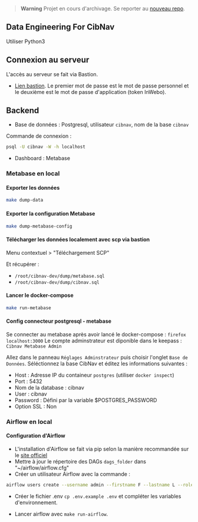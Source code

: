 > **Warning**
> Projet en cours d'archivage. Se reporter au [nouveau repo](https://github.com/entrepreneur-interet-general/cibnav).

## Data Engineering For CibNav

Utiliser Python3

## Connexion au serveur

L'accès au serveur se fait via Bastion. 

* [Lien bastion](https://access-manager-dam.din.developpement-durable.gouv.fr/wabam/dam?domain=local). Le premier mot de passe est le mot de passe personnel et le deuxième est le mot de passe d'application (token InWebo).

## Backend

* Base de données : Postgresql, utilisateur `cibnav`, nom de la base `cibnav`

Commande de connexion :

```sh
psql -U cibnav -W -h localhost
```

* Dashboard : Metabase

### Metabase en local

#### Exporter les données

```sh
make dump-data
```
 
#### Exporter la configuration Metabase

```sh
make dump-metabase-config
```

#### Télécharger les données localement avec scp via bastion

Menu contextuel > "Téléchargement SCP"

Et récupérer :
* `/root/cibnav-dev/dump/metabase.sql`
* `/root/cibnav-dev/dump/cibnav.sql`


#### Lancer le docker-compose

```sh
make run-metabase
```

#### Config connecteur postgresql - metabase

Se connecter au metabase après avoir lancé le docker-compose : `firefox localhost:3000`
Le compte adminstrateur est diponible dans le keepass : `Cibnav Metabase Admin` 

Allez dans le panneau `Réglages Adminstrateur` puis choisir l'onglet `Base de Données`. Séléctionnez la base CibNav et éditez les informations suivantes :
* Host : Adresse IP du containeur `postgres` (utiliser `docker inspect`)
* Port : 5432
* Nom de la database : cibnav
* User : cibnav
* Password : Défini par la variable $POSTGRES_PASSWORD
* Option SSL : Non

### Airflow en local

#### Configuration d'Airflow

- L'installation d'Airflow se fait via pip selon la manière recommandée sur le 
  [site officiel](https://airflow.apache.org/docs/apache-airflow/stable/installation/installing-from-pypi.html#)
- Mettre à jour le répertoire des DAGs `dags_folder` dans 
  "~/airflow/airflow.cfg"
- Créer un utilisateur Airflow avec la commande :

```sh
airflow users create --username admin --firstname F --lastname L --role Admin --email F.L@aol.fr
```

- Créer le fichier .env `cp .env.example .env` et compléter les variables 
  d'environnement.
  
- Lancer airflow avec `make run-airflow`.
